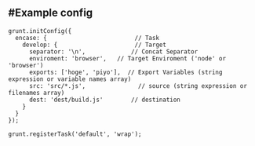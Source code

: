 #Example config
---
    grunt.initConfig({
      encase: {                         // Task
        develop: {                      // Target
          separator: '\n',             // Concat Separator
          enviroment: 'browser',   // Target Enviroment ('node' or 'browser')
          exports: ['hoge', 'piyo'],  // Export Variables (string expression or variable names array)
          src: 'src/*.js',               // source (string expression or filenames array)
          dest: 'dest/build.js'        // destination
        }
      }
    });
    
    grunt.registerTask('default', 'wrap');
